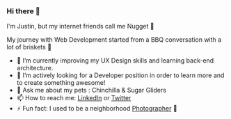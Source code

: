 ### Hi there 👋

I'm Justin, but my internet friends call me Nugget 🐤

My journey with Web Development started from a BBQ conversation with a lot of briskets 🥩 


- 🌱 I’m currently improving my UX Design skills and learning back-end architecture.
- 👯 I’m actively looking for a Developer position in order to learn more and to create something awesome!
- 💬 Ask me about my pets : Chinchilla & Sugar Gliders
- 📫 How to reach me: [LinkedIn](https://www.linkedin.com/in/nugg3t/) or [Twitter](https://twitter.com/nuggetnchill)
- ⚡ Fun fact: I used to be a neighborhood [Photographer](https://www.flickr.com/photos/128653143@N06/) 📸
